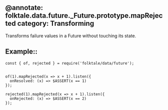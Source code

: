 @annotate: folktale.data.future._Future.prototype.mapRejected
category: Transforming
---

Transforms failure values in a Future without touching its state.


## Example::

    const { of, rejected } = require('folktale/data/future');


    of(1).mapRejected(x => x + 1).listen({
      onResolved: (x) => $ASSERT(x == 1)
    });

    rejected(1).mapRejected(x => x + 1).listen({
      onRejected: (x) => $ASSERT(x == 2)
    });
